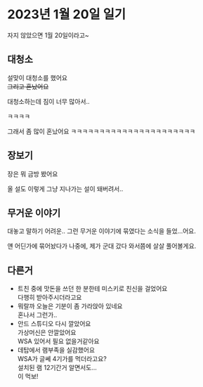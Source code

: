 # 2023년 1월 20일 일기

자지 않았으면 1월 20일이라고~

## 대청소

설맞이 대청소를 했어요  
~~그리고 혼났어요~~

대청소하는데 짐이 너무 많아서..

ㅋㅋㅋㅋ

그래서 좀 많이 혼났어요 ㅋㅋㅋㅋㅋㅋㅋㅋㅋㅋㅋㅋㅋㅋㅋㅋㅋㅋㅋㅋㅋㅋ

## 장보기

장은 뭐 금방 봤어요

올 설도 이렇게 그냥 지나가는 설이 돼버려서..

## 무거운 이야기

대놓고 말하기 어려운.. 그런 무거운 이야기에 묶였다는 소식을 들었...어요.

얜 어딘가에 묶어놨다가 나중에, 제가 군대 갔다 와서쯤에 살살 풀어볼게요.

## 다른거

- 트친 중에 맛돈을 쓰던 한 분한테 미스키로 친신을 걸었어요  
다행히 받아주시더라고요
- 뭐랄까 오늘은 기분이 좀 가라앉아 있네요  
혼나서 그런가..
- 안드 스튜디오 다시 깔았어요  
가상머신은 안깔았어요  
WSA 있어서 필요 없을거같아요
- 데탑에서 램부족을 실감했어요  
WSA가 글쎄 4기가를 먹더라고요?  
설치된 램 12기간거 알면서도...  
이 먹보!
